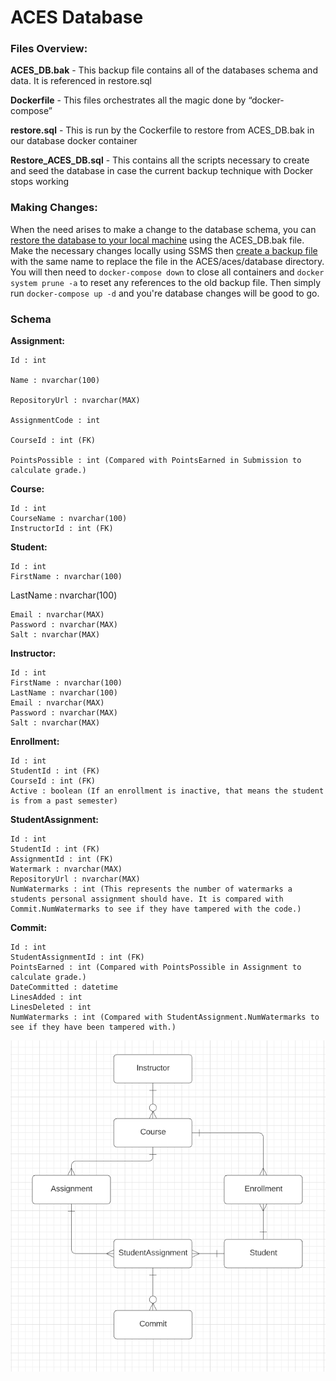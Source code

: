 # ACES Database
### Files Overview:
**ACES_DB.bak** - This backup file contains all of the databases schema and data. It is referenced in restore.sql

**Dockerfile** - This files orchestrates all the magic done by “docker-compose”

**restore.sql** - This is run by the Cockerfile to restore from ACES_DB.bak in our database docker container

**Restore_ACES_DB.sql** - This contains all the scripts necessary to create and seed the database in case the current backup technique with Docker stops working

### Making Changes:
When the need arises to make a change to the database schema, you can [restore the database to your local machine](https://docs.microsoft.com/en-us/sql/relational-databases/backup-restore/quickstart-backup-restore-database?view=sql-server-ver15#:~:text=STATS%20%3D%2010%20GO-,Restore%20a%20backup,to%20locate%20your%20backup%20file.) using the ACES_DB.bak file. Make the necessary changes locally using SSMS then [create a backup file](https://support.solarwinds.com/SuccessCenter/s/article/Back-up-and-restore-SQL-database-instance-using-a-BAK-file?language=en_US) with the same name to replace the file in the ACES/aces/database directory. You will then need to `docker-compose down` to close all containers and `docker system prune -a` to reset any references to the old backup file. Then simply run `docker-compose up -d` and you're database changes will be good to go.

### Schema
**Assignment:**

	Id : int

	Name : nvarchar(100)

	RepositoryUrl : nvarchar(MAX)

	AssignmentCode : int

	CourseId : int (FK)

	PointsPossible : int (Compared with PointsEarned in Submission to calculate grade.)


**Course:**

	Id : int
	CourseName : nvarchar(100)
	InstructorId : int (FK)
	

**Student:**

	Id : int
	FirstName : nvarchar(100)
	
LastName : nvarchar(100)

	Email : nvarchar(MAX)
	Password : nvarchar(MAX)
	Salt : nvarchar(MAX)
	

**Instructor:**

	Id : int 
	FirstName : nvarchar(100)
	LastName : nvarchar(100)
	Email : nvarchar(MAX)
	Password : nvarchar(MAX)
	Salt : nvarchar(MAX)
	

**Enrollment:**

	Id : int
	StudentId : int (FK)
	CourseId : int (FK)
	Active : boolean (If an enrollment is inactive, that means the student is from a past semester)
	

**StudentAssignment:**

	Id : int
	StudentId : int (FK)
	AssignmentId : int (FK)
	Watermark : nvarchar(MAX)
	RepositoryUrl : nvarchar(MAX)	
	NumWatermarks : int (This represents the number of watermarks a students personal assignment should have. It is compared with Commit.NumWatermarks to see if they have tampered with the code.)
	
		
**Commit:**

	Id : int 
	StudentAssignmentId : int (FK)
	PointsEarned : int (Compared with PointsPossible in Assignment to calculate grade.)
	DateCommitted : datetime
	LinesAdded : int
	LinesDeleted : int
	NumWatermarks : int (Compared with StudentAssignment.NumWatermarks to see if they have been tampered with.)


![Relationships](../../Images/ACES_Schema_Draft.png)
